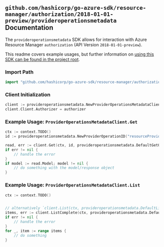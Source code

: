 
## `github.com/hashicorp/go-azure-sdk/resource-manager/authorization/2018-01-01-preview/provideroperationsmetadata` Documentation

The `provideroperationsmetadata` SDK allows for interaction with Azure Resource Manager `authorization` (API Version `2018-01-01-preview`).

This readme covers example usages, but further information on [using this SDK can be found in the project root](https://github.com/hashicorp/go-azure-sdk/tree/main/docs).

### Import Path

```go
import "github.com/hashicorp/go-azure-sdk/resource-manager/authorization/2018-01-01-preview/provideroperationsmetadata"
```


### Client Initialization

```go
client := provideroperationsmetadata.NewProviderOperationsMetadataClientWithBaseURI("https://management.azure.com")
client.Client.Authorizer = authorizer
```


### Example Usage: `ProviderOperationsMetadataClient.Get`

```go
ctx := context.TODO()
id := provideroperationsmetadata.NewProviderOperationID("resourceProviderNamespace")

read, err := client.Get(ctx, id, provideroperationsmetadata.DefaultGetOperationOptions())
if err != nil {
	// handle the error
}
if model := read.Model; model != nil {
	// do something with the model/response object
}
```


### Example Usage: `ProviderOperationsMetadataClient.List`

```go
ctx := context.TODO()


// alternatively `client.List(ctx, provideroperationsmetadata.DefaultListOperationOptions())` can be used to do batched pagination
items, err := client.ListComplete(ctx, provideroperationsmetadata.DefaultListOperationOptions())
if err != nil {
	// handle the error
}
for _, item := range items {
	// do something
}
```
